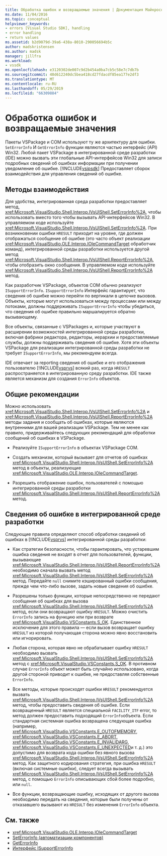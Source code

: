```yaml
---
title: Обработка ошибок и возвращаемые значения | Документация Майкрософт
ms.date: 11/04/2016
ms.topic: conceptual
helpviewer_keywords:
- errors [Visual Studio SDK], handling
- error handling
- return values
ms.assetid: b2d9079d-39a6-438a-8010-290056694b5c
author: madskristensen
ms.author: madsk
manager: jillfra
ms.workload:
- vssdk
ms.openlocfilehash: e3120302de007c9d2b454a0ba7cb5c58e7c7db7b
ms.sourcegitcommit: 40d612240dc5bea418cd27fdacdf85ea177e2df3
ms.translationtype: MT
ms.contentlocale: ru-RU
ms.lasthandoff: 05/29/2019
ms.locfileid: "66309884"
---
```

# <a name="error-handling-and-return-values"></a>Обработка ошибок и возвращаемые значения
Пакеты VSPackage и COM используют ту же архитектуру для ошибки. `SetErrorInfo` И `GetErrorInfo` функции являются частью интерфейс (API) Win32. Любой пакет VSPackage в интегрированной среде разработки (IDE) можно вызвать эти глобальные API-интерфейсов Win32 для записи подробных сведений об ошибках информации при получении уведомление об ошибке. [!INCLUDE[vsipsdk](../extensibility/includes/vsipsdk_md.md)] Предоставляет сборок взаимодействия для управления сведений об ошибке.

## <a name="interop-methods"></a>Методы взаимодействия
 Для удобства, интегрированная среда разработки предоставляет метод, <xref:Microsoft.VisualStudio.Shell.Interop.IVsUIShell.SetErrorInfo%2A>, чтобы использовать вместо того чтобы вызывать API-интерфейсов Win32. В управляемом коде используйте <xref:Microsoft.VisualStudio.Shell.Interop.IVsUIShell.SetErrorInfo%2A>. При возникновении ошибки `HRESULT` приходит на уровне, где должен отображаться сообщение об ошибке (это часто объект реализации <xref:Microsoft.VisualStudio.OLE.Interop.IOleCommandTarget> обработчик команд), интегрированной среды разработки используется другой метод <xref:Microsoft.VisualStudio.Shell.Interop.IVsUIShell.ReportErrorInfo%2A>, чтобы отобразить окно сообщения. В управляемом коде используйте <xref:Microsoft.VisualStudio.Shell.Interop.IVsUIShell.ReportErrorInfo%2A> метод.

 Как разработчик VSPackage, объектов COM обычно реализуют `ISupportErrorInfo`. `ISupportErrorInfo` Интерфейс гарантирует, что сведения об ошибке можно перейти по вертикали в цепочке вызовов. Объекты, которые могут использоваться между процессами или между потоками, должны поддерживать `ISupportErrorInfo` чтобы убедиться, что сведения об ошибке правильно маршалируется обратно вызывающему.

 Все объекты, связанные с VSPackages и, которые участвуют в расширении возможностей интегрированной среды разработки, включая фабрики редактора, редакторы, иерархии и предоставляемые службы, должны поддерживать сведения об ошибке. Хотя эти объекты VSPackage для реализации интегрированной среды разработки не требует `ISupportErrorInfo`, мы рекомендуем всегда.

 IDE отвечает за reporting сведения об ошибке и его отображения пользователю [!INCLUDE[vsprvs](../code-quality/includes/vsprvs_md.md)] всякий раз, когда `HRESULT` распространяется в интегрированную среду разработки. IDE также является механизм для создания `ErrorInfo` объектов.

## <a name="general-guidelines"></a>Общие рекомендации
 Можно использовать <xref:Microsoft.VisualStudio.Shell.Interop.IVsUIShell.SetErrorInfo%2A> и <xref:Microsoft.VisualStudio.Shell.Interop.IVsUIShell.ReportErrorInfo%2A> методы задания и сообщать об ошибках, которые являются внутренними для вашей реализации VSPackage. Тем не менее как правило, придерживайтесь следующих рекомендаций для обработки сообщений об ошибках в VSPackage.

- Реализуйте `ISupportErrorInfo` в объектах VSPackage COM.

- Создать механизм, который вызывает для отчетов об ошибках <xref:Microsoft.VisualStudio.Shell.Interop.IVsUIShell.SetErrorInfo%2A> метод в объекты, реализующие <xref:Microsoft.VisualStudio.OLE.Interop.IOleCommandTarget>.

- Разрешить отображение ошибок, пользователей с помощью интегрированной среды разработки <xref:Microsoft.VisualStudio.Shell.Interop.IVsUIShell.ReportErrorInfo%2A> метод.

## <a name="error-information-in-the-ide"></a>Сведения об ошибке в интегрированной среде разработки
 Следующие правила определяют способ обработки сведений об ошибках в [!INCLUDE[vsprvs](../code-quality/includes/vsprvs_md.md)] интегрированной среды разработки:

- Как стратегии безопасности, чтобы гарантировать, что устаревшим ошибка сведения не входят в отчет для пользователей, функции, вызывающие <xref:Microsoft.VisualStudio.Shell.Interop.IVsUIShell.ReportErrorInfo%2A> необходимо сначала вызвать метод <xref:Microsoft.VisualStudio.Shell.Interop.IVsUIShell.SetErrorInfo%2A> метод. Передайте `null` снимите кэшированный ошибки сообщения, прежде чем что-либо вызове, задать новые сведения об ошибке.

- Разрешены только функции, которые непосредственно не передают сообщения об ошибках для вызова <xref:Microsoft.VisualStudio.Shell.Interop.IVsUIShell.SetErrorInfo%2A> метод, если они возвращают ошибку `HRESULT`. Можно очистить `ErrorInfo` запись на функцию или при возврате <xref:Microsoft.VisualStudio.VSConstants.S_OK>. Единственное исключение для этого правила — если вызов возвращает ошибку `HRESULT` из которой получающая сторона можно явно восстановить или игнорировать.

- Любая сторона, которая явно не обрабатывает ошибку `HRESULT` необходимо вызвать <xref:Microsoft.VisualStudio.Shell.Interop.IVsUIShell.SetErrorInfo%2A> метод с <xref:Microsoft.VisualStudio.VSConstants.S_OK>. В противном случае `ErrorInfo` объект может быть случайно использовано, когда другой стороной приводит к ошибке, не предоставляя собственные `ErrorInfo`.

- Все методы, которые происходят ошибки `HRESULT` рекомендуется вызвать <xref:Microsoft.VisualStudio.Shell.Interop.IVsUIShell.SetErrorInfo%2A> метод, чтобы предоставить сведения об ошибке. Если возвращенный `HRESULT` является специальной `FACILITY_ITF` error, то метод должен предоставить подходящий `ErrorInfo`объекта. Если стандартная системная ошибка возвращена следующая ошибка (например, <xref:Microsoft.VisualStudio.VSConstants.E_OUTOFMEMORY>, <xref:Microsoft.VisualStudio.VSConstants.E_ABORT>, <xref:Microsoft.VisualStudio.VSConstants.E_INVALIDARG>, <xref:Microsoft.VisualStudio.VSConstants.E_UNEXPECTED>и т. д.) это допустимо для возврата кода ошибки без явного вызова <xref:Microsoft.VisualStudio.Shell.Interop.IVsUIShell.SetErrorInfo%2A> метод. Как защитного кодирования стратегия, при ошибка `HRESULT` (включая системные ошибки), следует всегда вызывать <xref:Microsoft.VisualStudio.Shell.Interop.IVsUIShell.SetErrorInfo%2A> метод, с помощью `ErrorInfo` описывающих сбой более подробно, или `null`.

- Все функции, возвращающие ошибку, исходящих от другого вызова необходимо передать на сведения, которые были получены от отказавшего вызывают из `HRESULT` без изменения `ErrorInfo` объекта.

## <a name="see-also"></a>См. также
- <xref:Microsoft.VisualStudio.OLE.Interop.IOleCommandTarget>
- [SetErrorInfo (автоматизации компонентов)](/previous-versions/windows/desktop/api/oleauto/nf-oleauto-seterrorinfo)
- [GetErrorInfo](/previous-versions/windows/desktop/api/oleauto/nf-oleauto-geterrorinfo)
- [Интерфейс ISupportErrorInfo](/previous-versions/windows/desktop/api/oaidl/nn-oaidl-isupporterrorinfo)
